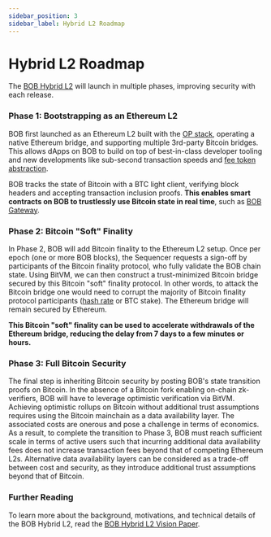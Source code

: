 ```yaml
---
sidebar_position: 3
sidebar_label: Hybrid L2 Roadmap
---
```


# Hybrid L2 Roadmap

The [BOB Hybrid L2](https://docs.gobob.xyz/whitepaper.pdf) will launch in multiple phases, improving security with each release.

### Phase 1: Bootstrapping as an Ethereum L2

BOB first launched as an Ethereum L2 built with the [OP stack](https://docs.optimism.io/), operating a native Ethereum
bridge, and supporting multiple 3rd-party Bitcoin bridges. This allows dApps on BOB to build on top of best-in-class developer tooling and new developments like sub-second transaction speeds and [fee token abstraction](/docs/learn/builder-guides/bridged-btc-gas-fee/index.md).

BOB tracks the state of Bitcoin with a BTC light client, verifying block headers and accepting transaction inclusion proofs. **This enables smart contracts on BOB to trustlessly use Bitcoin state in real time**, such as [BOB Gateway](/docs/learn/user-guides/bob-gateway/index.md).

### Phase 2: Bitcoin "Soft" Finality

In Phase 2, BOB will add Bitcoin finality to the Ethereum L2 setup. Once per epoch (one or more BOB blocks), the Sequencer requests a sign-off by participants of the Bitcoin finality protocol, who fully validate the BOB chain state. Using BitVM, we can then construct a trust-minimized Bitcoin bridge secured by this Bitcoin "soft" finality protocol. In other words, to attack the Bitcoin bridge one would need to corrupt the majority of Bitcoin finality protocol participants ([hash rate](https://gobob.xyz/optimine) or BTC stake). The Ethereum bridge will remain secured by Ethereum.

**This Bitcoin "soft" finality can be used to accelerate withdrawals of the Ethereum bridge, reducing the delay from 7 days to a few minutes or hours.**

### Phase 3: Full Bitcoin Security

The final step is inheriting Bitcoin security by posting BOB's state transition proofs on Bitcoin. In the absence of a Bitcoin fork enabling on-chain zk-verifiers, BOB will have to leverage optimistic verification via BitVM. Achieving optimistic rollups on Bitcoin without additional trust assumptions requires using the Bitcoin mainchain as a data availability layer. The associated costs are onerous and pose a challenge in terms of economics. As a result, to complete the transition to Phase 3, BOB must reach sufficient scale in terms of active users such that incurring additional data availability fees does not increase transaction fees beyond that of competing Ethereum L2s. Alternative data availability layers can be considered as a trade-off between cost and security, as they introduce additional trust assumptions beyond that of Bitcoin.

### Further Reading

To learn more about the background, motivations, and technical details of the BOB Hybrid L2, read the [BOB Hybrid L2 Vision Paper](https://docs.gobob.xyz/whitepaper.pdf).
